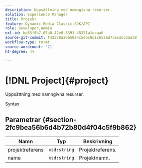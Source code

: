 ```yaml
---
description: Uppsättning med namngivna resurser.
solution: Experience Manager
title: Projekt
feature: Dynamic Media Classic,SDK/API
role: Developer,Admin
exl-id: be85f9b7-07a0-42e9-8391-45371a1ecaa6
source-git-commit: f42378a20b58e4c5ebc961c6526d7cecabc2ae38
workflow-type: tm+mt
source-wordcount: '21'
ht-degree: 4%

---
```


# [!DNL Project]{#project}

Uppsättning med namngivna resurser.

Syntax

## Parametrar {#section-2fc9bea56b6d4b72b80d4f04c5f9b862}

| Namn | Typ | Beskrivning |
|---|---|---|
| projektreferens | `xsd:string` | Projektreferens. |
| name | `xsd:string` | Projektnamn. |
